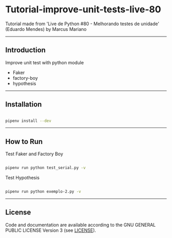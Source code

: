 # Tutorial-improve-unit-tests-live-80
Tutorial made from 'Live de Python #80 - Melhorando testes de unidade' (Eduardo Mendes) by Marcus Mariano

---

## Introduction

Improve unit test with python module

- Faker
- factory-boy
- hypothesis

---

## Installation

```sh

pipenv install --dev

```

---

## How to Run

Test Faker and Factory Boy
```sh

pipenv run python test_serial.py -v

```

Test Hypothesis
```sh

pipenv run python exemplo-2.py -v

```

---

## License

Code and documentation are available according to the GNU GENERAL PUBLIC LICENSE Version 3 (see [LICENSE](https://www.gnu.org/licenses/gpl.html)).
